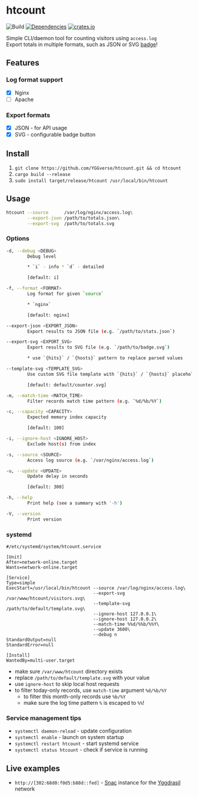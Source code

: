 # htcount

![Build](https://github.com/YGGverse/htcount/actions/workflows/build.yml/badge.svg)
[![Dependencies](https://deps.rs/repo/github/YGGverse/htcount/status.svg)](https://deps.rs/repo/github/YGGverse/htcount)
[![crates.io](https://img.shields.io/crates/v/htcount.svg)](https://crates.io/crates/htcount)

Simple CLI/daemon tool for counting visitors using `access.log`\
Export totals in multiple formats, such as JSON or SVG [badge](https://github.com/YGGverse/htcount/tree/main/default)!

## Features

### Log format support

* [x] Nginx
* [ ] Apache

### Export formats

* [x] JSON - for API usage
* [x] SVG - configurable badge button

## Install

1. `git clone https://github.com/YGGverse/htcount.git && cd htcount`
2. `cargo build --release`
3. `sudo install target/release/htcount /usr/local/bin/htcount`

## Usage

``` bash
htcount --source      /var/log/nginx/access.log\
        --export-json /path/to/totals.json\
        --export-svg  /path/to/totals.svg
```

### Options

``` bash
-d, --debug <DEBUG>
        Debug level

        * `i` - info * `d` - detailed

        [default: i]

-f, --format <FORMAT>
        Log format for given `source`

        * `nginx`

        [default: nginx]

--export-json <EXPORT_JSON>
        Export results to JSON file (e.g. `/path/to/stats.json`)

--export-svg <EXPORT_SVG>
        Export results to SVG file (e.g. `/path/to/badge.svg`)

        * use `{hits}` / `{hosts}` pattern to replace parsed values

--template-svg <TEMPLATE_SVG>
        Use custom SVG file template with `{hits}` / `{hosts}` placeholders

        [default: default/counter.svg]

-m, --match-time <MATCH_TIME>
        Filter records match time pattern (e.g. `%d/%b/%Y`)

-c, --capacity <CAPACITY>
        Expected memory index capacity

        [default: 100]

-i, --ignore-host <IGNORE_HOST>
        Exclude host(s) from index

-s, --source <SOURCE>
        Access log source (e.g. `/var/nginx/access.log`)

-u, --update <UPDATE>
        Update delay in seconds

        [default: 300]

-h, --help
        Print help (see a summary with '-h')

-V, --version
        Print version
```

### systemd

``` /etc/systemd/system/htcount.service
#/etc/systemd/system/htcount.service

[Unit]
After=network-online.target
Wants=network-online.target

[Service]
Type=simple
ExecStart=/usr/local/bin/htcount --source /var/log/nginx/access.log\
                                 --export-svg /var/www/htcount/visitors.svg\
                                 --template-svg /path/to/default/template.svg\
                                 --ignore-host 127.0.0.1\
                                 --ignore-host 127.0.0.2\
                                 --match-time %%d/%%b/%%Y\
                                 --update 3600\
                                 --debug n
StandardOutput=null
StandardError=null

[Install]
WantedBy=multi-user.target
```
* make sure `/var/www/htcount` directory exists
* replace `/path/to/default/template.svg` with your value
* use `ignore-host` to skip local host requests
* to filter today-only records, use `match-time` argument `%d/%b/%Y`
    * to filter this month-only records use `%b/%Y`
    * make sure the log time pattern `%` is escaped to `%%`!

### Service management tips

* `systemctl daemon-reload` - update configuration
* `systemctl enable` - launch on system startup
* `systemctl restart htcount` - start systemd service
* `systemctl status htcount` - check if service is running

## Live examples

* `http://[302:68d0:f0d5:b88d::fed]` - [Snac](https://codeberg.org/grunfink/snac2) instance for the [Yggdrasil](https://yggdrasil-network.github.io/) network
